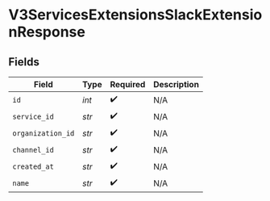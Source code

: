 # V3ServicesExtensionsSlackExtensionResponse


## Fields

| Field              | Type               | Required           | Description        |
| ------------------ | ------------------ | ------------------ | ------------------ |
| `id`               | *int*              | :heavy_check_mark: | N/A                |
| `service_id`       | *str*              | :heavy_check_mark: | N/A                |
| `organization_id`  | *str*              | :heavy_check_mark: | N/A                |
| `channel_id`       | *str*              | :heavy_check_mark: | N/A                |
| `created_at`       | *str*              | :heavy_check_mark: | N/A                |
| `name`             | *str*              | :heavy_check_mark: | N/A                |